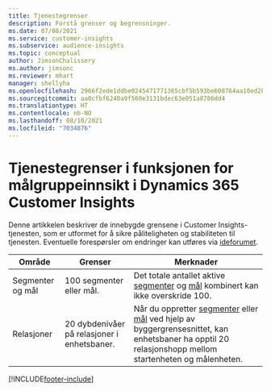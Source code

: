 ```yaml
---
title: Tjenestegrenser
description: Forstå grenser og begrensninger.
ms.date: 07/08/2021
ms.service: customer-insights
ms.subservice: audience-insights
ms.topic: conceptual
author: JimsonChalissery
ms.author: jimsonc
ms.reviewer: mhart
manager: shellyha
ms.openlocfilehash: 2966f2ede1ddbe0245471771365cbf5b593be608764aa10ed28d962c52bb8067
ms.sourcegitcommit: aa0cfbf6240a9f560e3131bdec63e051a8786dd4
ms.translationtype: HT
ms.contentlocale: nb-NO
ms.lasthandoff: 08/10/2021
ms.locfileid: "7034876"
---
```

# <a name="service-limits-in-dynamics-365-customer-insights-audience-insights-capability"></a>Tjenestegrenser i funksjonen for målgruppeinnsikt i Dynamics 365 Customer Insights

Denne artikkelen beskriver de innebygde grensene i Customer Insights-tjenesten, som er utformet for å sikre påliteligheten og stabiliteten til tjenesten. Eventuelle forespørsler om endringer kan utføres via [ideforumet](https://go.microsoft.com/fwlink/?linkid=2074172). 
 
| Område  | Grenser  | Merknader |
|-------------|---------------------------------------------------------------------|---------------------------------------------------------------------|
| Segmenter og mål | 100 segmenter eller mål. | Det totale antallet aktive [segmenter](segments.md) og [mål](measures.md) kombinert kan ikke overskride 100.  |
| Relasjoner | 20 dybdenivåer på relasjoner i enhetsbaner. | Når du oppretter [segmenter](segments.md) eller [mål](measures.md) ved hjelp av byggergrensesnittet, kan enhetsbaner ha opptil 20 relasjonshopp mellom startenheten og målenheten.  |


[!INCLUDE[footer-include](../includes/footer-banner.md)]